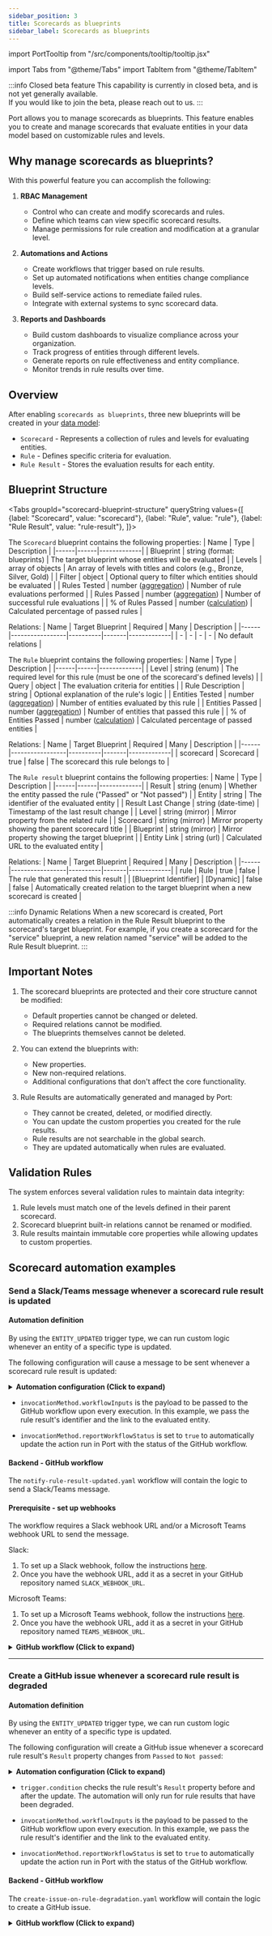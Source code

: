 ```yaml
---
sidebar_position: 3
title: Scorecards as blueprints
sidebar_label: Scorecards as blueprints
---
```


import PortTooltip from "/src/components/tooltip/tooltip.jsx"

import Tabs from "@theme/Tabs"
import TabItem from "@theme/TabItem"

:::info Closed beta feature
This capability is currently in closed beta, and is not yet generally available.  
If you would like to join the beta, please reach out to us.
:::

Port allows you to manage scorecards as <PortTooltip id="blueprint">blueprints</PortTooltip>. This feature enables you to create and manage scorecards that evaluate entities in your data model based on customizable rules and levels.

## Why manage scorecards as blueprints?

With this powerful feature you can accomplish the following:

1. **RBAC Management**
   - Control who can create and modify scorecards and rules.
   - Define which teams can view specific scorecard results.
   - Manage permissions for rule creation and modification at a granular level.

2. **Automations and Actions**
   - Create workflows that trigger based on rule results.
   - Set up automated notifications when entities change compliance levels.
   - Build self-service actions to remediate failed rules.
   - Integrate with external systems to sync scorecard data.

3. **Reports and Dashboards**
   - Build custom dashboards to visualize compliance across your organization.
   - Track progress of entities through different levels.
   - Generate reports on rule effectiveness and entity compliance.
   - Monitor trends in rule results over time.

## Overview

After enabling `scorecards as blueprints`, three new blueprints will be created in your [data model](https://app.getport.io/settings/data-model):
- `Scorecard` - Represents a collection of rules and levels for evaluating entities.
- `Rule` - Defines specific criteria for evaluation.
- `Rule Result` - Stores the evaluation results for each entity.

## Blueprint Structure

<Tabs groupId="scorecard-blueprint-structure" queryString values={[
{label: "Scorecard", value: "scorecard"},
{label: "Rule", value: "rule"},
{label: "Rule Result", value: "rule-result"},
]}>

<TabItem value="scorecard">

The `Scorecard` blueprint contains the following properties:
| Name | Type | Description |
|------|------|-------------|
| Blueprint | string (format: blueprints) | The target blueprint whose entities will be evaluated |
| Levels | array of objects | An array of levels with titles and colors (e.g., Bronze, Silver, Gold) |
| Filter | object | Optional query to filter which entities should be evaluated |
| Rules Tested | number ([aggregation](/build-your-software-catalog/customize-integrations/configure-data-model/setup-blueprint/properties/aggregation-property)) | Number of rule evaluations performed |
| Rules Passed | number ([aggregation](/build-your-software-catalog/customize-integrations/configure-data-model/setup-blueprint/properties/aggregation-property)) | Number of successful rule evaluations |
| % of Rules Passed | number ([calculation](/build-your-software-catalog/customize-integrations/configure-data-model/setup-blueprint/properties/calculation-property)) | Calculated percentage of passed rules |

Relations:
| Name | Target Blueprint | Required | Many | Description |
|------|-----------------|----------|-------|-------------|
| - | - | - | - | No default relations |

</TabItem>

<TabItem value="rule">

The `Rule` blueprint contains the following properties:
| Name | Type | Description |
|------|------|-------------|
| Level | string (enum) | The required level for this rule (must be one of the scorecard's defined levels) |
| Query | object | The evaluation criteria for entities |
| Rule Description | string | Optional explanation of the rule's logic |
| Entities Tested | number ([aggregation](/build-your-software-catalog/customize-integrations/configure-data-model/setup-blueprint/properties/aggregation-property)) | Number of entities evaluated by this rule |
| Entities Passed | number ([aggregation](/build-your-software-catalog/customize-integrations/configure-data-model/setup-blueprint/properties/aggregation-property)) | Number of entities that passed this rule |
| % of Entities Passed | number ([calculation](/build-your-software-catalog/customize-integrations/configure-data-model/setup-blueprint/properties/calculation-property)) | Calculated percentage of passed entities |

Relations:
| Name | Target Blueprint | Required | Many | Description |
|------|-----------------|----------|-------|-------------|
| scorecard | Scorecard | true | false | The scorecard this rule belongs to |

</TabItem>

<TabItem value="rule-result">

The `Rule result` blueprint contains the following properties:
| Name | Type | Description |
|------|------|-------------|
| Result | string (enum) | Whether the entity passed the rule ("Passed" or "Not passed") |
| Entity | string | The identifier of the evaluated entity |
| Result Last Change | string (date-time) | Timestamp of the last result change |
| Level | string (mirror) | Mirror property from the related rule |
| Scorecard | string (mirror) | Mirror property showing the parent scorecard title |
| Blueprint | string (mirror) | Mirror property showing the target blueprint |
| Entity Link | string (url) | Calculated URL to the evaluated entity |

Relations:
| Name | Target Blueprint | Required | Many | Description |
|------|-----------------|----------|-------|-------------|
| rule | Rule | true | false | The rule that generated this result |
| [Blueprint Identifier] | [Dynamic] | false | false | Automatically created relation to the target blueprint when a new scorecard is created |

:::info Dynamic Relations
When a new scorecard is created, Port automatically creates a relation in the Rule Result blueprint to the scorecard's target blueprint. For example, if you create a scorecard for the "service" blueprint, a new relation named "service" will be added to the Rule Result blueprint.
:::

</TabItem>
</Tabs>

## Important Notes

1. The scorecard blueprints are protected and their core structure cannot be modified:
   - Default properties cannot be changed or deleted.
   - Required relations cannot be modified.
   - The blueprints themselves cannot be deleted.

2. You can extend the blueprints with:
   - New properties.
   - New non-required relations.
   - Additional configurations that don't affect the core functionality.

3. Rule Results are automatically generated and managed by Port:
   - They cannot be created, deleted, or modified directly.
   - You can update the custom properties you created for the rule results.
   - Rule results are not searchable in the global search.
   - They are updated automatically when rules are evaluated.

## Validation Rules

The system enforces several validation rules to maintain data integrity:

1. Rule levels must match one of the levels defined in their parent scorecard.
2. Scorecard blueprint built-in relations cannot be renamed or modified.
3. Rule results maintain immutable core properties while allowing updates to custom properties.

## Scorecard automation examples

### Send a Slack/Teams message whenever a scorecard rule result is updated

#### Automation definition

By using the `ENTITY_UPDATED` trigger type, we can run custom logic whenever an entity of a specific type is updated.  

The following configuration will cause a message to be sent whenever a scorecard rule result is updated:

<details>
<summary><b>Automation configuration (Click to expand)</b></summary>

**Remember to change `github-org-name` and `github-repo-name` to your GitHub organization name and repository in the highlighted lines.**

```json showLineNumbers
{
"identifier": "ruleResultUpdated",
"title": "Rule result updated",
"trigger": {
    "type": "automation",
    "event": {
    "type": "ENTITY_UPDATED",
    "blueprintIdentifier": "_rule_result"
    }
},
"invocationMethod": {
    "type": "GITHUB",
    # highlight-start
    "org": "github-org-name",
    "repo": "github-repo-name",
    # highlight-end
    "workflow": "notify-rule-result-updated.yaml",
    "workflowInputs": {
    "rule_result_name": "{{ .event.context.entityIdentifier }}",
    "entity_link": "{{ .event.diff.after.properties.entity_link }}"
    },
    "reportWorkflowStatus": true
},
"publish": true
}
```
</details>

* `invocationMethod.workflowInputs` is the payload to be passed to the GitHub workflow upon every execution. In this example, we pass the rule result's identifier and the link to the evaluated entity.

* `invocationMethod.reportWorkflowStatus` is set to `true` to automatically update the action run in Port with the status of the GitHub workflow.

#### Backend - GitHub workflow

The `notify-rule-result-updated.yaml` workflow will contain the logic to send a Slack/Teams message.

<h4>Prerequisite - set up webhooks</h4>

The workflow requires a Slack webhook URL and/or a Microsoft Teams webhook URL to send the message.  

Slack:
1. To set up a Slack webhook, follow the instructions [here](https://api.slack.com/messaging/webhooks).
2. Once you have the webhook URL, add it as a secret in your GitHub repository named `SLACK_WEBHOOK_URL`.

Microsoft Teams:
1. To set up a Microsoft Teams webhook, follow the instructions [here](https://learn.microsoft.com/en-us/microsoftteams/platform/webhooks-and-connectors/how-to/add-incoming-webhook).
2. Once you have the webhook URL, add it as a secret in your GitHub repository named `TEAMS_WEBHOOK_URL`.

<details>
<summary><b>GitHub workflow (Click to expand)</b></summary>

**📝 Important:**  
This workflow includes steps to send a message via **Slack** and **Microsoft Teams**.  
**Use only the step(s) that apply to your use case.**

```yaml showLineNumbers title="notify-rule-result-updated.yaml"
name: Notify when rule result is updated

on:
  workflow_dispatch:
    inputs:
      # Note that the inputs are the same as the payload (workflowInputs) defined in the automation
      rule_result_name:
        description: "The rule result's name"
        required: true
        type: string
      entity_link:
        description: "A link to the evaluated entity"
        required: true
        type: string

jobs:
  send_message:
    runs-on: ubuntu-latest
    steps:
      - name: Send message to Slack
        env:
          SLACK_WEBHOOK_URL: ${{ secrets.SLACK_WEBHOOK_URL }}
        run: |
          curl -X POST -H 'Content-type: application/json' --data '{"text":"The rule result ${{ inputs.rule_result_name }} has been updated. See evaluated entity: https://app.port.io${{ inputs.entity_link }}"}' $SLACK_WEBHOOK_URL
      
      - name: Send message to Microsoft Teams
        env:
          TEAMS_WEBHOOK_URL: ${{ secrets.TEAMS_WEBHOOK_URL }}
        run: |
          curl -H 'Content-Type: application/json' -d '{"text":"The rule result ${{ inputs.rule_result_name }} has been updated. See evaluated entity: https://app.port.io${{ inputs.entity_link }}"}' $TEAMS_WEBHOOK_URL
```
</details>

---

### Create a GitHub issue whenever a scorecard rule result is degraded

#### Automation definition

By using the `ENTITY_UPDATED` trigger type, we can run custom logic whenever an entity of a specific type is updated.  

The following configuration will create a GitHub issue whenever a scorecard rule result's `Result` property changes from `Passed` to `Not passed`:

<details>
<summary><b>Automation configuration (Click to expand)</b></summary>

**Remember to change `github-org-name` and `github-repo-name` to your GitHub organization name and repository in the highlighted lines.**

```json showLineNumbers
{
  "identifier": "ruleResultDegraded",
  "title": "Rule result degraded",
  "trigger": {
    "type": "automation",
    "event": {
      "type": "ENTITY_UPDATED",
      "blueprintIdentifier": "_rule_result"
    },
    "condition": {
      "type": "JQ",
      "expressions": [
        ".diff.before.properties.result == \"Passed\"",
        ".diff.after.properties.result == \"Not passed\""
      ],
      "combinator": "and"
    }
  },
  "invocationMethod": {
    "type": "GITHUB",
    # highlight-start    
    "org": "github-org-name",
    "repo": "github-repo-name",
    # highlight-end
    "workflow": "create-issue-on-rule-degradation.yaml",
    "workflowInputs": {
      "rule_result_name": "{{ .event.context.entityIdentifier }}",
      "entity_link": "{{ .event.diff.after.properties.entity_link }}"
    },
    "reportWorkflowStatus": true
  },
  "publish": true
}
```
</details>

* `trigger.condition` checks the rule result's `Result` property before and after the update. The automation will only run for rule results that have been degraded.

* `invocationMethod.workflowInputs` is the payload to be passed to the GitHub workflow upon every execution. In this example, we pass the rule result's identifier and the link to the evaluated entity.

* `invocationMethod.reportWorkflowStatus` is set to `true` to automatically update the action run in Port with the status of the GitHub workflow.

#### Backend - GitHub workflow

The `create-issue-on-rule-degradation.yaml` workflow will contain the logic to create a GitHub issue.

<details>
<summary><b>GitHub workflow (Click to expand)</b></summary>

```yaml showLineNumbers title="create-issue-on-rule-degradation.yaml"
name: Create issue when rule is degraded

on:
  workflow_dispatch:
    inputs:
      # Note that the inputs are the same as the payload (workflowInputs) defined in the automation
      rule_result_name:
        description: 'The rule result name'
        required: true
        type: string
      entity_link:
        description: 'A link to the evaluated entity'
        required: true
        type: string

# Grant write access to issues so the workflow can create them
permissions:
  contents: read
  issues: write

jobs:
  send_message:
    runs-on: ubuntu-latest
    steps:
    - uses: actions/checkout@v4
    - name: create an issue
      uses: dacbd/create-issue-action@main
      with:
        token: ${{ github.token }}
        # By default, the issue will be created in the same repository as the workflow
        repo: ${{ github.context.repo.repo}}
        title: '${{ inputs.rule_result_name }} - degraded rule result'
        body: |
          The rule result ${{ inputs.rule_result_name }} has been degraded.
          See evaluated entity: https://app.port.io${{ inputs.entity_link }}
```
</details>